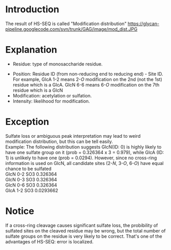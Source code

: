 # Introduction #

The result of HS-SEQ is called "Modification distribution"
https://glycan-pipeline.googlecode.com/svn/trunk/GAG/image/mod_dist.JPG

# Explanation #
  * Residue: type of monosaccharide residue.<br>
<ul><li>Position: Residue ID (from non-reducing end to reducing end) - Site ID. For example, GlcA 1-2 means 2-<i>O</i> modification on the 2nd (not the 1st) residue which is a GlcA.  GlcN 6-6 means 6-<i>O</i> modification on the 7th residue which is a GlcN<br>
</li><li>Modification: acetylation or sulfation.<br>
</li><li>Intensity: likelihood for modification.</li></ul>

<h1>Exception</h1>
Sulfate loss or ambiguous peak interpretation may lead to weird modification distribution, but this can be tell easily. <br>
Example: The following distribution suggests GlcN(ID: 0) is highly likely to have one sulfate group on it (prob = 0.326364 x 3 = 0.979), while GlcA (ID: 1) is unlikely to have one (prob = 0.0294). However, since no cross-ring information is used on GlcN, all candidate sites (2-<i>N</i>, 3-<i>O</i>, 6-<i>O</i>) have equal chance to be sulfated <br>
GlcN	0-2	SO3	0.326364 <br>
GlcN	0-3	SO3	0.326364 <br>
GlcN	0-6	SO3	0.326364 <br>
GlcA	1-2	SO3	0.0293662 <br>

<h1>Notice</h1>
If a cross-ring cleavage causes significant sulfate loss, the probibility of sulfated sites on the cleaved residue may be wrong, but the total number of sulfate groups on the residue is very likely to be correct. That's one of the advantages of HS-SEQ: error is localized.